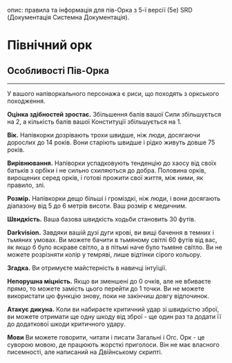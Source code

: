 опис: правила та інформація для пів-Орка з 5-ї версії (5e) SRD (Документація Системна Документація).

# Північний орк
## Особливості Пів-Орка
- - -
У вашого напіворкального персонажа є риси, що походять з оркського походження.

**Оцінка здібностей зростає.** Збільшення балів вашої Сили збільшується на 2, а кількість балів вашої Конституції збільшується на 1.

**Вік.** Напівкорки дозрівають трохи швидше, ніж люди, досягаючи дорослих до 14 років. Вони старіють швидше і рідко живуть довше 75 років.

**Вирівнювання.** Напіворки успадковують тенденцію до хаосу від своїх батьків з орбіки і не сильно схиляються до добра. Половина орків, вирощених серед орків, і готові прожити свої життя, між ними, як правило, злі.

**Розмір.** Напівкорки дещо більші і громіздкі, ніж люди, і вони досягають діапазону від 5 до 6 метрів висоти. Ваш розмір є медичним.

**Швидкість.** Ваша базова швидкість ходьби становить 30 футів.

**Darkvision.** Завдяки вашій дузі дуги крові, ви вищі бачення в темних і тьмяних умовах. Ви можете бачити в тьмяному світлі 60 футів від вас, як якщо б було яскраве світло, а в пітьмі наче було тьмяне світло. Ви не можете розрізняти колір у темряві, лише відтінки сірого кольору.

**Згадка.** Ви отримуєте майстерність в навичці інтуїції.

**Непорушна міцність.** Якщо ви зменшені до 0 очків, але не вбиваєте прямо, то можете замість цього перейти до 1 точки. Ви не можете використати цю функцію знову, поки не закінчиш довгу відпочинок.

**Атакує дикуна.** Коли ви набираєте критичний удар зі швидкістю зброї, ви можете отримати ще одну шкоду від зброї - ще один раз та додати її до додаткової шкоди критичного удару.

**Мови** Ви можете говорити, читати і писати Загальні і Orc. Орк - це суворою мовою, де працюють жорсткі приголоси. Він не має власного писемності, але написаний на Двійнському скрипті.